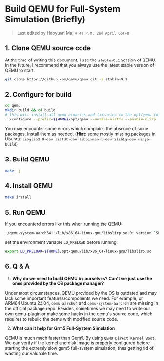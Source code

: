 # Build QEMU for Full-System Simulation (Briefly)

> Last edited by Haoyuan Ma, `4:40 P.M. 2nd April GST+8`

## 1. Clone QEMU source code
At the time of writing this document, I use the `stable-8.1` version of QEMU. In the future, I recommend that you always use the latest stable version of QEMU to start.
```bash
git clone https://github.com/qemu/qemu.git -b stable-8.1
```

## 2. Configure for build
```bash
cd qemu
mkdir build && cd build
# this will install all qemu binaries and libraries to the opt/qemu folder under your home directory
../configure --prefix=${HOME}/opt/qemu --enable-virtfs --enable-slirp
```
You may encounter some errors which complains the absence of some packages. Install them as needed. (**Hint**: some mostly missing packages in Ubuntu: `libglib2.0-dev libfdt-dev libpixman-1-dev zlib1g-dev ninja-build`)

## 3. Build QEMU
```bash
make -j
```

## 4. Install QEMU
```bash
make install
```

## 5. Run QEMU
If you encounterd errors like this when running the QEMU:
```bash
./qemu-system-aarch64: /lib/x86_64-linux-gnu/libslirp.so.0: version `SLIRP_4.7' not found (required by ./qemu-system-aarch64)
```
set the environment variable `LD_PRELOAD` before running:
```bash
export LD_PRELOAD=${HOME}/opt/qemu/lib/x86_64-linux-gnu/libslirp.so
```

## 6. Q & A
1. **Why do we need to build QEMU by ourselves? Can't we just use the ones provided by the OS package manager?**

Under most circumstances, QEMU provided by the OS is outdated and may lack some important features/components we need. For example, on ARM64 Ubuntu 22.04, `qemu-aarch64` and `qemu-system-aarch64` are missing in the official package repo. Besides, sometimes we may need to write our own qemu-plugin or make some hacks in the qemu's source code, which requires to rebuild the qemu with modified source code.

2. **What can it help for Grm5 Full-System Simulation**

QEMU is much much faster than Gem5. By using `QEMU Direct Kernel Boot`, We can verify if the kernel and disk image is properly configured before starting the extremly slow gem5 full-system simulation, thus getting rid of wasting our valuable time.